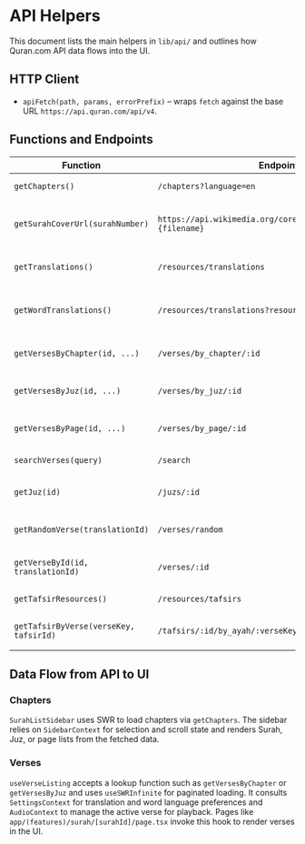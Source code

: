 # API Helpers

This document lists the main helpers in `lib/api/` and outlines how Quran.com API data flows into the UI.

## HTTP Client

- `apiFetch(path, params, errorPrefix)` – wraps `fetch` against the base URL `https://api.quran.com/api/v4`.

## Functions and Endpoints

| Function                               | Endpoint                                                         | Description                              |
| -------------------------------------- | ---------------------------------------------------------------- | ---------------------------------------- |
| `getChapters()`                        | `/chapters?language=en`                                          | Fetch list of chapters.                  |
| `getSurahCoverUrl(surahNumber)`        | `https://api.wikimedia.org/core/v1/commons/file/File:{filename}` | Fetch Surah cover image from Wikimedia.  |
| `getTranslations()`                    | `/resources/translations`                                        | List available translations.             |
| `getWordTranslations()`                | `/resources/translations?resource_type=word_by_word`             | List word-by-word translation resources. |
| `getVersesByChapter(id, ...)`          | `/verses/by_chapter/:id`                                         | Fetch verses for a chapter.              |
| `getVersesByJuz(id, ...)`              | `/verses/by_juz/:id`                                             | Fetch verses for a juz.                  |
| `getVersesByPage(id, ...)`             | `/verses/by_page/:id`                                            | Fetch verses for a page.                 |
| `searchVerses(query)`                  | `/search`                                                        | Search verses.                           |
| `getJuz(id)`                           | `/juzs/:id`                                                      | Fetch metadata for a juz.                |
| `getRandomVerse(translationId)`        | `/verses/random`                                                 | Retrieve a random verse.                 |
| `getVerseById(id, translationId)`      | `/verses/:id`                                                    | Fetch a single verse by id.              |
| `getTafsirResources()`                 | `/resources/tafsirs`                                             | List tafsir resources.                   |
| `getTafsirByVerse(verseKey, tafsirId)` | `/tafsirs/:id/by_ayah/:verseKey`                                 | Retrieve tafsir text for a verse.        |

## Data Flow from API to UI

### Chapters

`SurahListSidebar` uses SWR to load chapters via `getChapters`. The sidebar relies on `SidebarContext` for selection and scroll state and renders Surah, Juz, or page lists from the fetched data.

### Verses

`useVerseListing` accepts a lookup function such as `getVersesByChapter` or `getVersesByJuz` and uses `useSWRInfinite` for paginated loading. It consults `SettingsContext` for translation and word language preferences and `AudioContext` to manage the active verse for playback. Pages like `app/(features)/surah/[surahId]/page.tsx` invoke this hook to render verses in the UI.
